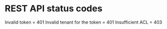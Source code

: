 # REST API status codes

Invalid token = 401
Invalid tenant for the token = 401
Insufficient ACL = 403
